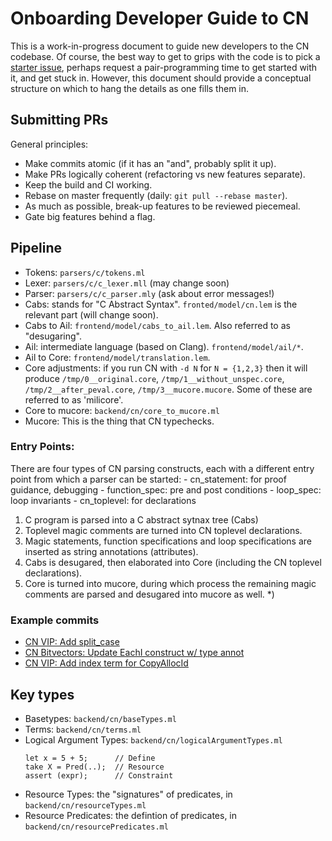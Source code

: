 # Onboarding Developer Guide to CN

This is a work-in-progress document to guide new developers to the CN codebase.
Of course, the best way to get to grips with the code is to pick a [starter
issue](https://github.com/orgs/GaloisInc/projects/23/views/9?filterQuery=label%3Acn+is%3Aopen+expertise%3Aonboarding),
perhaps request a pair-programming time to get started with it, and get stuck
in. However, this document should provide a conceptual structure on which to
hang the details as one fills them in.

## Submitting PRs

General principles:

* Make commits atomic (if it has an "and", probably split it up).
* Make PRs logically coherent (refactoring vs new features separate).
* Keep the build and CI working.
* Rebase on master frequently (daily: `git pull --rebase master`).
* As much as possible, break-up features to be reviewed piecemeal.
* Gate big features behind a flag.

## Pipeline

* Tokens: `parsers/c/tokens.ml`
* Lexer: `parsers/c/c_lexer.mll` (may change soon)
* Parser: `parsers/c/c_parser.mly` (ask about error messages!)
* Cabs: stands for "C Abstract Syntax". `fronted/model/cn.lem` is the relevant
  part (will change soon).
* Cabs to Ail: `frontend/model/cabs_to_ail.lem`. Also referred to as "desugaring".
* Ail: intermediate language (based on Clang). `frontend/model/ail/*`.
* Ail to Core: `frontend/model/translation.lem`.
* Core adjustments: if you run CN with `-d N` for `N = {1,2,3}` then it will
  produce `/tmp/0__original.core`, `/tmp/1__without_unspec.core`,
  `/tmp/2__after_peval.core`, `/tmp/3__mucore.mucore`. Some of these are referred to as 'milicore'.
* Core to mucore: `backend/cn/core_to_mucore.ml`
* Mucore: This is the thing that CN typechecks.

### Entry Points:

There are four types of CN parsing constructs, each with
a different entry point from which a parser can be started:
     - cn_statement: for proof guidance, debugging
     - function_spec: pre and post conditions
     - loop_spec: loop invariants
     - cn_toplevel: for declarations

1. C program is parsed into a C abstract sytnax tree (Cabs)
2. Toplevel magic comments are turned into CN toplevel declarations.
3. Magic statements, function specifications and loop specifications are
  inserted as string annotations (attributes).
4. Cabs is desugared, then elaborated into Core (including the CN toplevel declarations).
5. Core is turned into mucore, during which process the remaining magic
  comments are parsed and desugared into mucore as well. *)

### Example commits
* [CN VIP: Add split_case](https://github.com/rems-project/cerberus/commit/67e60e701fefbcfb6c581a6c18eb2355a277afc4)
* [CN Bitvectors: Update EachI construct w/ type annot](https://github.com/rems-project/cerberus/commit/79ddfa37fd199a147e6f4f55e2d5b73cea6b9d83)
* [CN VIP: Add index term for CopyAllocId](https://github.com/rems-project/cerberus/commit/4081026bd0e9a27ad536e31713766cb275242d73)

## Key types

* Basetypes: `backend/cn/baseTypes.ml`
* Terms: `backend/cn/terms.ml`
* Logical Argument Types: `backend/cn/logicalArgumentTypes.ml`
    ```
    let x = 5 + 5;      // Define
    take X = Pred(..);  // Resource
    assert (expr);      // Constraint
    ```
* Resource Types: the "signatures" of predicates, in `backend/cn/resourceTypes.ml`
* Resource Predicates: the defintion of predicates, in `backend/cn/resourcePredicates.ml`
